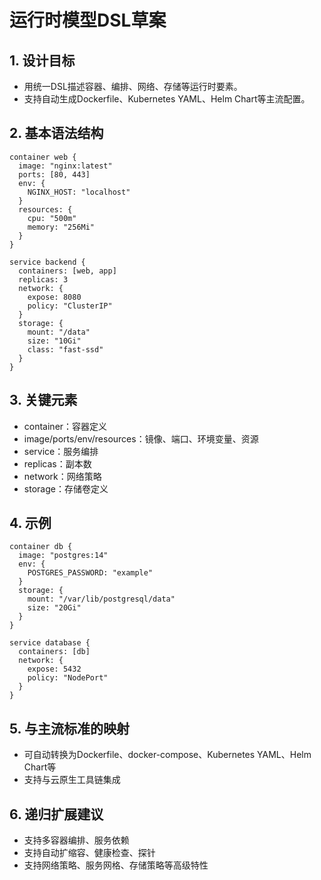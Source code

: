 # 运行时模型DSL草案

## 1. 设计目标

- 用统一DSL描述容器、编排、网络、存储等运行时要素。
- 支持自动生成Dockerfile、Kubernetes YAML、Helm Chart等主流配置。

## 2. 基本语法结构

```dsl
container web {
  image: "nginx:latest"
  ports: [80, 443]
  env: {
    NGINX_HOST: "localhost"
  }
  resources: {
    cpu: "500m"
    memory: "256Mi"
  }
}

service backend {
  containers: [web, app]
  replicas: 3
  network: {
    expose: 8080
    policy: "ClusterIP"
  }
  storage: {
    mount: "/data"
    size: "10Gi"
    class: "fast-ssd"
  }
}
```

## 3. 关键元素

- container：容器定义
- image/ports/env/resources：镜像、端口、环境变量、资源
- service：服务编排
- replicas：副本数
- network：网络策略
- storage：存储卷定义

## 4. 示例

```dsl
container db {
  image: "postgres:14"
  env: {
    POSTGRES_PASSWORD: "example"
  }
  storage: {
    mount: "/var/lib/postgresql/data"
    size: "20Gi"
  }
}

service database {
  containers: [db]
  network: {
    expose: 5432
    policy: "NodePort"
  }
}
```

## 5. 与主流标准的映射

- 可自动转换为Dockerfile、docker-compose、Kubernetes YAML、Helm Chart等
- 支持与云原生工具链集成

## 6. 递归扩展建议

- 支持多容器编排、服务依赖
- 支持自动扩缩容、健康检查、探针
- 支持网络策略、服务网格、存储策略等高级特性
